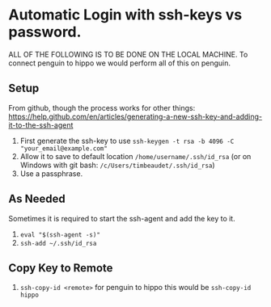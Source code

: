 
# Automatic Login with ssh-keys vs password.

ALL OF THE FOLLOWING IS TO BE DONE ON THE LOCAL MACHINE.
To connect penguin to hippo we would perform all of this on penguin.

## Setup

From github, though the process works for other things:
https://help.github.com/en/articles/generating-a-new-ssh-key-and-adding-it-to-the-ssh-agent

1. First generate the ssh-key to use
  `ssh-keygen -t rsa -b 4096 -C "your_email@example.com"`
2. Allow it to save to default location `/home/username/.ssh/id_rsa` (or on Windows with git bash: `/c/Users/timbeaudet/.ssh/id_rsa`)
3. Use a passphrase.

## As Needed

Sometimes it is required to start the ssh-agent and add the key to it.
1. `eval "$(ssh-agent -s)"`
2. `ssh-add ~/.ssh/id_rsa`

## Copy Key to Remote

1. `ssh-copy-id <remote>`
for penguin to hippo this would be `ssh-copy-id hippo`
